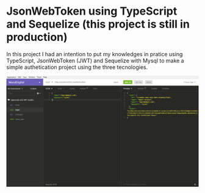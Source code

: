 # JsonWebToken using TypeScript and Sequelize (this project is still in production)

In this project I had an intention to put my knowledges in pratice using TypeScript, JsonWebToken (JWT) and Sequelize with Mysql to make a simple authetication project using the three tecnologies.

![](/screenshot/jwt_screenshot.png)

